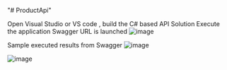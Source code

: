 "# ProductApi" 

Open Visual Studio or VS code , build the C# based API Solution
Execute the application
Swagger URL is launched
![image](https://github.com/user-attachments/assets/53c210a9-f2a6-4e7c-92d8-154802b80387)

Sample executed results from Swagger
![image](https://github.com/user-attachments/assets/b8fb4293-a073-4bd2-beeb-6a109df6b3e1)

![image](https://github.com/user-attachments/assets/ea70157e-0a19-4607-85d5-ab8fa7ec2d6c)
